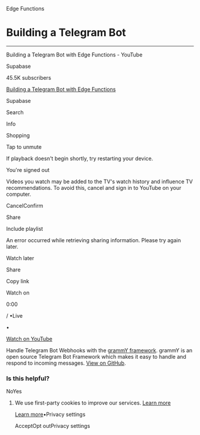 Edge Functions

# Building a Telegram Bot

* * *

Building a Telegram Bot with Edge Functions - YouTube

Supabase

45.5K subscribers

[Building a Telegram Bot with Edge Functions](https://www.youtube.com/watch?v=AWfE3a9J_uo)

Supabase

Search

Info

Shopping

Tap to unmute

If playback doesn't begin shortly, try restarting your device.

You're signed out

Videos you watch may be added to the TV's watch history and influence TV recommendations. To avoid this, cancel and sign in to YouTube on your computer.

CancelConfirm

Share

Include playlist

An error occurred while retrieving sharing information. Please try again later.

Watch later

Share

Copy link

Watch on

0:00

/ •Live

•

[Watch on YouTube](https://www.youtube.com/watch?v=AWfE3a9J_uo "Watch on YouTube")

Handle Telegram Bot Webhooks with the [grammY framework](https://grammy.dev/). grammY is an open source Telegram Bot Framework which makes it easy to handle and respond to incoming messages. [View on GitHub](https://github.com/supabase/supabase/tree/master/examples/edge-functions/supabase/functions/telegram-bot).

### Is this helpful?

NoYes

1. We use first-party cookies to improve our services. [Learn more](https://supabase.com/privacy#8-cookies-and-similar-technologies-used-on-our-european-services)



   [Learn more](https://supabase.com/privacy#8-cookies-and-similar-technologies-used-on-our-european-services)•Privacy settings





   AcceptOpt outPrivacy settings